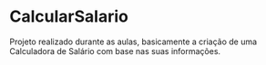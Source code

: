 # CalcularSalario
 Projeto realizado durante as aulas, basicamente a criação de uma Calculadora de Salário com base nas suas informações. 
